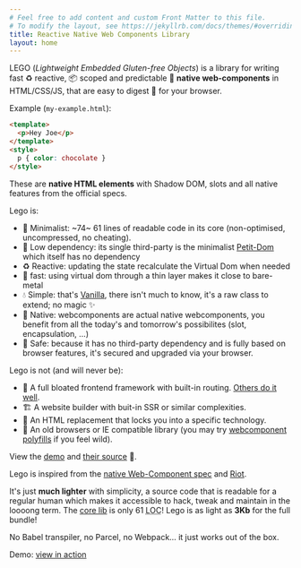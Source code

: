 ```yaml
---
# Feel free to add content and custom Front Matter to this file.
# To modify the layout, see https://jekyllrb.com/docs/themes/#overriding-theme-defaults
title: Reactive Native Web Components Library
layout: home
---
```


LEGO (_Lightweight Embedded Gluten-free Objects_) is a library for writing fast ♻️ reactive, 📦 scoped and predictable 🏡 **native web-components** in HTML/CSS/JS, that are easy to digest 🌱 for your browser.

Example (`my-example.html`):
```html
<template>
  <p>Hey Joe</p>
</template>
<style>
  p { color: chocolate }
</style>
```

These are **native HTML elements** with Shadow DOM, slots and all native features from the official specs.

Lego is:

- 👙 Minimalist: ~74~ 61 lines of readable code in its core (non-optimised, uncompressed, no cheating).
- 🌱 Low dependency: its single third-party is the minimalist [Petit-Dom](https://github.com/yelouafi/petit-dom) which itself has no dependency
- ♻️ Reactive: updating the state recalculate the Virtual Dom when needed
- 🚀 fast: using virtual dom through a thin layer makes it close to bare-metal
- 💧 Simple: that's [Vanilla](http://vanilla-js.com/), there isn't much to know, it's a raw class to extend; no magic ✨
- 🏡 Native: webcomponents are actual native webcomponents, you benefit from all the today's and tomorrow's possibilites (slot, encapsulation, …)
- 🦺 Safe: because it has no third-party dependency and is
fully based on browser features, it's secured and upgraded
via your browser.

Lego is not (and will never be):
- 🏯 A full bloated frontend framework with built-in routing. [Others do it well](https://github.com/visionmedia/page.js).
- 🏗 A website builder with buit-in SSR or similar complexities.
- 🔐 An HTML replacement that locks you into a specific technology.
- 🧓 An old browsers or IE compatible library (you may try [webcomponent polyfills](https://github.com/webcomponents/polyfills) if you feel wild).

View the [demo](https://polight.github.io/brick/demo/) and [their source](https://github.com/Polight/lego/tree/master/demo) 🧪.

Lego is inspired from the [native Web-Component spec](https://developer.mozilla.org/en-US/docs/Web/Web_Components) and [Riot](https://riot.js.org/).

It's just **much lighter** with simplicity, a source code that is readable for a regular human which makes it accessible to hack, tweak and maintain in the loooong term.
The [core lib](https://github.com/Polight/lego/blob/master/src/lib/Component.js) is only 61 <abbr title="Lines Of Code">LOC</abbr>!
Lego is as light as **3Kb** for the full bundle!

No Babel transpiler, no Parcel, no Webpack… it just works out of the box.

Demo: [view in action](https://lego.js.org/demo/)
